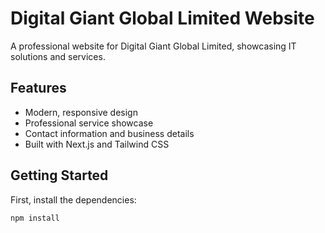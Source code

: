 # Digital Giant Global Limited Website

A professional website for Digital Giant Global Limited, showcasing IT solutions and services.

## Features

- Modern, responsive design
- Professional service showcase
- Contact information and business details
- Built with Next.js and Tailwind CSS

## Getting Started

First, install the dependencies:

```bash
npm install
